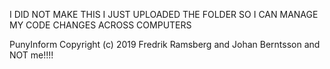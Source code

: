 I DID NOT MAKE THIS I JUST UPLOADED THE FOLDER SO I CAN MANAGE MY CODE CHANGES ACROSS COMPUTERS

PunyInform Copyright (c) 2019 Fredrik Ramsberg and Johan Berntsson and NOT me!!!!
